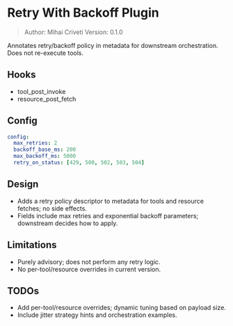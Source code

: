 # Retry With Backoff Plugin

> Author: Mihai Criveti
> Version: 0.1.0

Annotates retry/backoff policy in metadata for downstream orchestration. Does not re-execute tools.

## Hooks
- tool_post_invoke
- resource_post_fetch

## Config
```yaml
config:
  max_retries: 2
  backoff_base_ms: 200
  max_backoff_ms: 5000
  retry_on_status: [429, 500, 502, 503, 504]
```

## Design
- Adds a retry policy descriptor to metadata for tools and resource fetches; no side effects.
- Fields include max retries and exponential backoff parameters; downstream decides how to apply.

## Limitations
- Purely advisory; does not perform any retry logic.
- No per-tool/resource overrides in current version.

## TODOs
- Add per-tool/resource overrides; dynamic tuning based on payload size.
- Include jitter strategy hints and orchestration examples.
